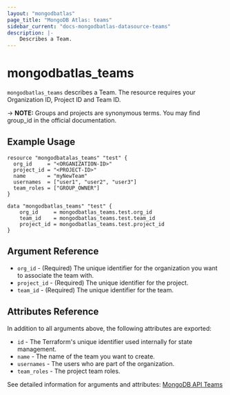 ```yaml
---
layout: "mongodbatlas"
page_title: "MongoDB Atlas: teams"
sidebar_current: "docs-mongodbatlas-datasource-teams"
description: |-
    Describes a Team.
---
```


# mongodbatlas_teams

`mongodbatlas_teams` describes a Team. The resource requires your Organization ID, Project ID and Team ID.

-> **NOTE:** Groups and projects are synonymous terms. You may find group_id in the official documentation.

## Example Usage

```hcl
resource "mongodbatalas_teams" "test" {
  org_id     = "<ORGANIZATION-ID>"
  project_id = "<PROJECT-ID>"
  name       = "myNewTeam"
  usernames  = ["user1", "user2", "user3"]
  team_roles = ["GROUP_OWNER"]
}

data "mongodbatlas_teams" "test" {
	org_id     = mongodbatlas_teams.test.org_id
	team_id    = mongodbatlas_teams.test.team_id
	project_id = mongodbatlas_teams.test.project_id
}
```

## Argument Reference

* `org_id` - (Required) The unique identifier for the organization you want to associate the team with.
* `project_id` - (Required) The unique identifier for the project.
* `team_id` - (Required) The unique identifier for the team.


## Attributes Reference

In addition to all arguments above, the following attributes are exported:
* `id` -	The Terraform's unique identifier used internally for state management.
* `name` -  The name of the team you want to create.
* `usernames` - The users who are part of the organization.
* `team_roles` - The project team roles.

See detailed information for arguments and attributes: [MongoDB API Teams](https://docs.atlas.mongodb.com/reference/api/teams-create-one/)
